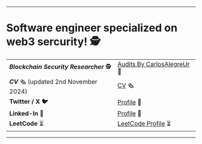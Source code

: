 <hr/>

# Software engineer specialized on web3 sercurity! 🕵️

|  |  |
|------|------|
| ***Blockchain Security Researcher*** 🕵️  | [Audits By CarlosAlegreUr](https://github.com/CarlosAlegreUr/Audits-By-CarlosAlegreUr) 📔 |
| ***CV*** 🗞️ (updated 2nd November 2024)  | [CV](https://drive.google.com/file/d/1gsip_Y76JZiJI5zuJIawjb7czTfzctZt/view?usp=sharing) 🗞️|
|**Twitter / X 🐦**| [Profile](https://x.com/carlos__alegre) 🔗 |
| **Linked-In** 🔗 | [Profile](https://www.linkedin.com/in/carlos-alegre-urquiz%C3%BA-0b19701b3/) 🔗|
| **LeetCode** ⏳ | [LeetCode Profile](https://leetcode.com/CarlosAlegreUrquizu/) ⏳|

---
